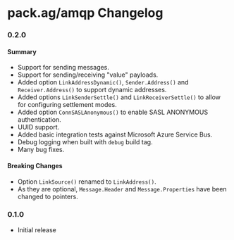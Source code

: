 # pack.ag/amqp Changelog

### 0.2.0

#### Summary

* Support for sending messages.
* Support for sending/receiving "value" payloads.
* Added option `LinkAddressDynamic()`, `Sender.Address()` and `Receiver.Address()` to support dynamic addresses.
* Added options `LinkSenderSettle()` and `LinkReceiverSettle()` to allow for configuring settlement modes.
* Added option `ConnSASLAnonymous()` to enable SASL ANONYMOUS authentication.
* UUID support.
* Added basic integration tests against Microsoft Azure Service Bus.
* Debug logging when built with `debug` build tag.
* Many bug fixes.

#### Breaking Changes

* Option `LinkSource()` renamed to `LinkAddress()`.
* As they are optional, `Message.Header` and `Message.Properties` have been changed to pointers.

### 0.1.0

* Initial release
